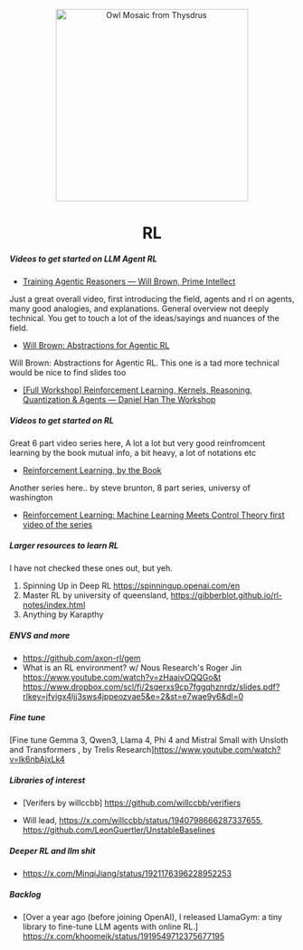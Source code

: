 <p align="center">
  <img src="https://i.redd.it/iquj7zxf10s41.jpg" alt="Owl Mosaic from Thysdrus" width="340" />
</p>

<h1 align="center">RL</h1>

<h5 align="left">Videos to get started on LLM Agent RL</h5>
<p align="left">

- [Training Agentic Reasoners — Will Brown, Prime Intellect](https://www.youtube.com/watch?v=PbHm2qKnu10)

Just a great overall video, first introducing the field, agents and rl on agents, many good analogies, and explanations. General overview not deeply technical. You get to touch a lot of the ideas/sayings and nuances of the field.

- [Will Brown: Abstractions for Agentic RL](https://www.youtube.com/watch?v=9aYJZysrQ9k)

Will Brown: Abstractions for Agentic RL. This one is a tad more technical would be nice to find slides too

- [[Full Workshop] Reinforcement Learning, Kernels, Reasoning, Quantization & Agents — Daniel Han The Workshop](https://www.youtube.com/watch?v=OkEGJ5G3foU&t)

</p>

<h5 align="left">Videos to get started on RL</h5>
<p align="left">

Great 6 part video series here, A lot a lot but very good reinfromcent learning by the book mutual info, a bit heavy, a lot of notations etc

- [Reinforcement Learning, by the Book](https://www.youtube.com/watch?v=NFo9v_yKQXA&list=PLzvYlJMoZ02Dxtwe-MmH4nOB5jYlMGBjr)

Another series here.. by steve brunton, 8 part series, universy of washington

- [Reinforcement Learning: Machine Learning Meets Control Theory first video of the series](https://www.youtube.com/watch?v=0MNVhXEX9to&list=PLMrJAkhIeNNQe1JXNvaFvURxGY4gE9k74r)

</p>

<h5 align="left">Larger resources to learn RL</h5>
<p align="left">

I have not checked these ones out, but yeh.

1. Spinning Up in Deep RL https://spinningup.openai.com/en
2. Master RL by university of queensland, https://gibberblot.github.io/rl-notes/index.html
3. Anything by Karapthy
</p>
<h5 align="left">ENVS and more</h5>
<p align="left">

- https://github.com/axon-rl/gem
- What is an RL environment? w/ Nous Research's Roger Jin https://www.youtube.com/watch?v=zHaaivOQQGo&t
  https://www.dropbox.com/scl/fi/2sqerxs9cp7fggqhznrdz/slides.pdf?rlkey=jfvigx4ljj3sws4jppeozvae5&e=2&st=e7wae9y6&dl=0

</p>
<h5 align="left">Fine tune</h5>
<p align="left">

[Fine tune Gemma 3, Qwen3, Llama 4, Phi 4 and Mistral Small with Unsloth and Transformers , by Trelis Research]https://www.youtube.com/watch?v=Ik6nbAjxLk4

</p>

<h5 align="left">Libraries of interest</h5>
<p align="left">

- [Verifers by willccbb] https://github.com/willccbb/verifiers

- Will lead, https://x.com/willccbb/status/1940798666287337655, https://github.com/LeonGuertler/UnstableBaselines

</p>

<h5 align="left">Deeper RL and llm shit</h5>
<p align="left">

- https://x.com/MinqiJiang/status/1921176396228952253

</p>

<h5 align="left">Backlog</h5>
<p align="left">

- [Over a year ago (before joining OpenAI), I released LlamaGym: a tiny library to fine-tune LLM agents with online RL.] https://x.com/khoomeik/status/1919549712375677195

</p>
